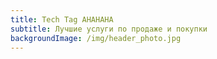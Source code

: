```yaml
---
title: Tech Tag AHAHAHA
subtitle: Лучшие услуги по продаже и покупки
backgroundImage: /img/header_photo.jpg
---
```


